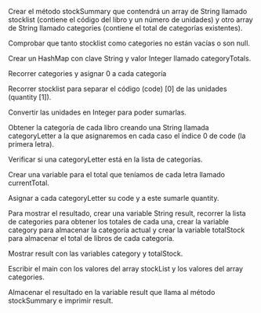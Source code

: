 Crear el método stockSummary que contendrá un array de String llamado stocklist (contiene el código del libro y un número de unidades) y otro array de String llamado categories (contiene el total de categorías existentes).

Comprobar que tanto stocklist como categories no están vacías o son null.

Crear un HashMap con clave String y valor Integer llamado categoryTotals.

Recorrer categories y asignar 0 a cada categoría

Recorrer stocklist para separar el código (code) [0] de las unidades (quantity [1]).

Convertir las unidades en Integer para poder sumarlas.

Obtener la categoría de cada libro creando una String llamada categoryLetter a la que asignaremos en cada caso el índice 0 de code (la primera letra).

Verificar si una categoryLetter está en la lista de categorías.

Crear una variable para el total que teníamos de cada letra llamado currentTotal.

Asignar a cada categoryLetter su code y a este sumarle quantity.

Para mostrar el resultado, crear una variable String result, recorrer la lista de categories para obtener los totales de cada una, crear la variable category para almacenar la categoría actual y crear la variable totalStock para almacenar el total de libros de cada categoría.

Mostrar result con las variables category y totalStock.

Escribir el main con los valores del array stockList y los valores del array categories.

Almacenar el resultado en la variable result que llama al método stockSummary e imprimir result.
